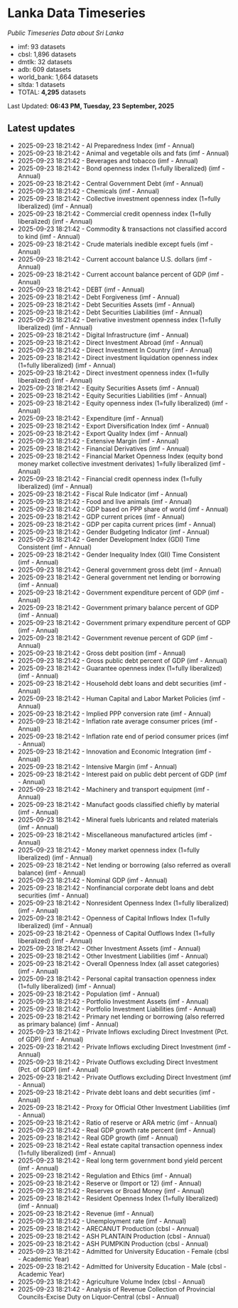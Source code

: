 # Lanka Data Timeseries
*Public Timeseries Data about Sri Lanka*

* imf: 93 datasets
* cbsl: 1,896 datasets
* dmtlk: 32 datasets
* adb: 609 datasets
* world_bank: 1,664 datasets
* sltda: 1 datasets
* TOTAL: **4,295** datasets

Last Updated: **06:43 PM, Tuesday, 23 September, 2025**

## Latest updates

* 2025-09-23 18:21:42 - AI Preparedness Index (imf - Annual)
* 2025-09-23 18:21:42 - Animal and vegetable oils and fats (imf - Annual)
* 2025-09-23 18:21:42 - Beverages and tobacco (imf - Annual)
* 2025-09-23 18:21:42 - Bond openness index (1=fully liberalized) (imf - Annual)
* 2025-09-23 18:21:42 - Central Government Debt (imf - Annual)
* 2025-09-23 18:21:42 - Chemicals (imf - Annual)
* 2025-09-23 18:21:42 - Collective investment openness index (1=fully liberalized) (imf - Annual)
* 2025-09-23 18:21:42 - Commercial credit openness index (1=fully liberalized) (imf - Annual)
* 2025-09-23 18:21:42 - Commodity & transactions not classified accord to kind (imf - Annual)
* 2025-09-23 18:21:42 - Crude materials inedible except fuels (imf - Annual)
* 2025-09-23 18:21:42 - Current account balance U.S. dollars (imf - Annual)
* 2025-09-23 18:21:42 - Current account balance percent of GDP (imf - Annual)
* 2025-09-23 18:21:42 - DEBT (imf - Annual)
* 2025-09-23 18:21:42 - Debt Forgiveness (imf - Annual)
* 2025-09-23 18:21:42 - Debt Securities Assets (imf - Annual)
* 2025-09-23 18:21:42 - Debt Securities Liabilities (imf - Annual)
* 2025-09-23 18:21:42 - Derivative investment openness index (1=fully liberalized) (imf - Annual)
* 2025-09-23 18:21:42 - Digital Infrastructure (imf - Annual)
* 2025-09-23 18:21:42 - Direct Investment Abroad (imf - Annual)
* 2025-09-23 18:21:42 - Direct Investment In Country (imf - Annual)
* 2025-09-23 18:21:42 - Direct investment liquidation openness index (1=fully liberalized) (imf - Annual)
* 2025-09-23 18:21:42 - Direct investment openness index (1=fully liberalized) (imf - Annual)
* 2025-09-23 18:21:42 - Equity Securities Assets (imf - Annual)
* 2025-09-23 18:21:42 - Equity Securities Liabilities (imf - Annual)
* 2025-09-23 18:21:42 - Equity openness index (1=fully liberalized) (imf - Annual)
* 2025-09-23 18:21:42 - Expenditure (imf - Annual)
* 2025-09-23 18:21:42 - Export Diversification Index (imf - Annual)
* 2025-09-23 18:21:42 - Export Quality Index (imf - Annual)
* 2025-09-23 18:21:42 - Extensive Margin (imf - Annual)
* 2025-09-23 18:21:42 - Financial Derivatives (imf - Annual)
* 2025-09-23 18:21:42 - Financial Market Openness Index (equity bond money market collective investment derivates) 1=fully liberalized (imf - Annual)
* 2025-09-23 18:21:42 - Financial credit openness index (1=fully liberalized) (imf - Annual)
* 2025-09-23 18:21:42 - Fiscal Rule Indicator (imf - Annual)
* 2025-09-23 18:21:42 - Food and live animals (imf - Annual)
* 2025-09-23 18:21:42 - GDP based on PPP share of world (imf - Annual)
* 2025-09-23 18:21:42 - GDP current prices (imf - Annual)
* 2025-09-23 18:21:42 - GDP per capita current prices (imf - Annual)
* 2025-09-23 18:21:42 - Gender Budgeting Indicator (imf - Annual)
* 2025-09-23 18:21:42 - Gender Development Index (GDI) Time Consistent (imf - Annual)
* 2025-09-23 18:21:42 - Gender Inequality Index (GII) Time Consistent (imf - Annual)
* 2025-09-23 18:21:42 - General government gross debt (imf - Annual)
* 2025-09-23 18:21:42 - General government net lending or borrowing (imf - Annual)
* 2025-09-23 18:21:42 - Government expenditure percent of GDP (imf - Annual)
* 2025-09-23 18:21:42 - Government primary balance percent of GDP (imf - Annual)
* 2025-09-23 18:21:42 - Government primary expenditure percent of GDP (imf - Annual)
* 2025-09-23 18:21:42 - Government revenue percent of GDP (imf - Annual)
* 2025-09-23 18:21:42 - Gross debt position (imf - Annual)
* 2025-09-23 18:21:42 - Gross public debt percent of GDP (imf - Annual)
* 2025-09-23 18:21:42 - Guarantee openness index (1=fully liberalized) (imf - Annual)
* 2025-09-23 18:21:42 - Household debt loans and debt securities (imf - Annual)
* 2025-09-23 18:21:42 - Human Capital and Labor Market Policies (imf - Annual)
* 2025-09-23 18:21:42 - Implied PPP conversion rate (imf - Annual)
* 2025-09-23 18:21:42 - Inflation rate average consumer prices (imf - Annual)
* 2025-09-23 18:21:42 - Inflation rate end of period consumer prices (imf - Annual)
* 2025-09-23 18:21:42 - Innovation and Economic Integration (imf - Annual)
* 2025-09-23 18:21:42 - Intensive Margin (imf - Annual)
* 2025-09-23 18:21:42 - Interest paid on public debt percent of GDP (imf - Annual)
* 2025-09-23 18:21:42 - Machinery and transport equipment (imf - Annual)
* 2025-09-23 18:21:42 - Manufact goods classified chiefly by material (imf - Annual)
* 2025-09-23 18:21:42 - Mineral fuels lubricants and related materials (imf - Annual)
* 2025-09-23 18:21:42 - Miscellaneous manufactured articles (imf - Annual)
* 2025-09-23 18:21:42 - Money market openness index (1=fully liberalized) (imf - Annual)
* 2025-09-23 18:21:42 - Net lending or borrowing (also referred as overall balance) (imf - Annual)
* 2025-09-23 18:21:42 - Nominal GDP (imf - Annual)
* 2025-09-23 18:21:42 - Nonfinancial corporate debt loans and debt securities (imf - Annual)
* 2025-09-23 18:21:42 - Nonresident Openness Index (1=fully liberalized) (imf - Annual)
* 2025-09-23 18:21:42 - Openness of Capital Inflows Index (1=fully liberalized) (imf - Annual)
* 2025-09-23 18:21:42 - Openness of Capital Outflows Index (1=fully liberalized) (imf - Annual)
* 2025-09-23 18:21:42 - Other Investment Assets (imf - Annual)
* 2025-09-23 18:21:42 - Other Investment Liabilities (imf - Annual)
* 2025-09-23 18:21:42 - Overall Openness Index (all asset categories) (imf - Annual)
* 2025-09-23 18:21:42 - Personal capital transaction openness index (1=fully liberalized) (imf - Annual)
* 2025-09-23 18:21:42 - Population (imf - Annual)
* 2025-09-23 18:21:42 - Portfolio Investment Assets (imf - Annual)
* 2025-09-23 18:21:42 - Portfolio Investment Liabilities (imf - Annual)
* 2025-09-23 18:21:42 - Primary net lending or borrowing (also referred as primary balance) (imf - Annual)
* 2025-09-23 18:21:42 - Private Inflows excluding Direct Investment (Pct. of GDP) (imf - Annual)
* 2025-09-23 18:21:42 - Private Inflows excluding Direct Investment (imf - Annual)
* 2025-09-23 18:21:42 - Private Outflows excluding Direct Investment (Pct. of GDP) (imf - Annual)
* 2025-09-23 18:21:42 - Private Outflows excluding Direct Investment (imf - Annual)
* 2025-09-23 18:21:42 - Private debt loans and debt securities (imf - Annual)
* 2025-09-23 18:21:42 - Proxy for Official Other Investment Liabilities (imf - Annual)
* 2025-09-23 18:21:42 - Ratio of reserve or ARA metric (imf - Annual)
* 2025-09-23 18:21:42 - Real GDP growth rate percent (imf - Annual)
* 2025-09-23 18:21:42 - Real GDP growth (imf - Annual)
* 2025-09-23 18:21:42 - Real estate capital transaction openness index (1=fully liberalized) (imf - Annual)
* 2025-09-23 18:21:42 - Real long term government bond yield percent (imf - Annual)
* 2025-09-23 18:21:42 - Regulation and Ethics (imf - Annual)
* 2025-09-23 18:21:42 - Reserve or (Import or 12) (imf - Annual)
* 2025-09-23 18:21:42 - Reserves or Broad Money (imf - Annual)
* 2025-09-23 18:21:42 - Resident Openness Index (1=fully liberalized) (imf - Annual)
* 2025-09-23 18:21:42 - Revenue (imf - Annual)
* 2025-09-23 18:21:42 - Unemployment rate (imf - Annual)
* 2025-09-23 18:21:42 - ARECANUT Production (cbsl - Annual)
* 2025-09-23 18:21:42 - ASH PLANTAIN Production (cbsl - Annual)
* 2025-09-23 18:21:42 - ASH PUMPKIN Production (cbsl - Annual)
* 2025-09-23 18:21:42 - Admitted for University Education - Female (cbsl - Academic Year)
* 2025-09-23 18:21:42 - Admitted for University Education - Male (cbsl - Academic Year)
* 2025-09-23 18:21:42 - Agriculture Volume Index (cbsl - Annual)
* 2025-09-23 18:21:42 - Analysis of Revenue Collection of Provincial Councils-Excise Duty on Liquor-Central (cbsl - Annual)